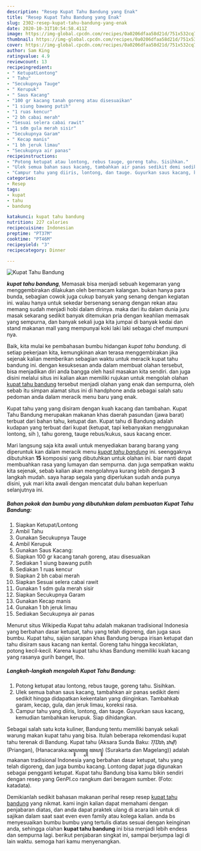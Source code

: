 ```yaml
---
description: "Resep Kupat Tahu Bandung yang Enak"
title: "Resep Kupat Tahu Bandung yang Enak"
slug: 2302-resep-kupat-tahu-bandung-yang-enak
date: 2020-10-31T10:54:58.411Z
image: https://img-global.cpcdn.com/recipes/0a0206dfaa58d21d/751x532cq70/kupat-tahu-bandung-foto-resep-utama.jpg
thumbnail: https://img-global.cpcdn.com/recipes/0a0206dfaa58d21d/751x532cq70/kupat-tahu-bandung-foto-resep-utama.jpg
cover: https://img-global.cpcdn.com/recipes/0a0206dfaa58d21d/751x532cq70/kupat-tahu-bandung-foto-resep-utama.jpg
author: Sam King
ratingvalue: 4.9
reviewcount: 13
recipeingredient:
- " KetupatLontong"
- " Tahu"
- "Secukupnya Tauge"
- " Kerupuk"
- " Saus Kacang"
- "100 gr kacang tanah goreng atau disesuaikan"
- "1 siung bawang putih"
- "1 ruas kencur"
- "2 bh cabai merah"
- "Sesuai selera cabai rawit"
- "1 sdm gula merah sisir"
- "Secukupnya Garam"
- " Kecap manis"
- "1 bh jeruk limau"
- "Secukupnya air panas"
recipeinstructions:
- "Potong ketupat atau lontong, rebus tauge, goreng tahu. Sisihkan."
- "Ulek semua bahan saus kacang, tambahkan air panas sedikit demi sedikit hingga didapatkan kekentalan yang diinginkan. Tambahkab garam, kecap, gula, dan jeruk limau, koreksi rasa."
- "Campur tahu yang diiris, lontong, dan tauge. Guyurkan saus kacang, kemudian tambahkan kerupuk. Siap dihidangkan."
categories:
- Resep
tags:
- kupat
- tahu
- bandung

katakunci: kupat tahu bandung 
nutrition: 227 calories
recipecuisine: Indonesian
preptime: "PT37M"
cooktime: "PT46M"
recipeyield: "3"
recipecategory: Dinner

---
```



![Kupat Tahu Bandung](https://img-global.cpcdn.com/recipes/0a0206dfaa58d21d/751x532cq70/kupat-tahu-bandung-foto-resep-utama.jpg)

<b><i>kupat tahu bandung</i></b>, Memasak bisa menjadi sebuah kegemaran yang menggembirakan dilakukan oleh bermacam kalangan. bukan hanya para bunda, sebagian cowok juga cukup banyak yang senang dengan kegiatan ini. walau hanya untuk sekedar bersenang senang dengan rekan atau memang sudah menjadi hobi dalam dirinya. maka dari itu dalam dunia juru masak sekarang sedikit banyak ditemukan pria dengan keahlian memasak yang sempurna, dan banyak sekali juga kita jumpai di banyak kedai dan stand makanan mall yang mempunyai koki laki laki sebagai chef mumpuni nya.

Baik, kita mulai ke pembahasan bumbu hidangan <i>kupat tahu bandung</i>. di setiap pekerjaan kita, kemungkinan akan terasa menggembirakan jika sejenak kalian memberikan sebagian waktu untuk meracik kupat tahu bandung ini. dengan kesuksesan anda dalam membuat olahan tersebut, bisa menjadikan diri anda bangga oleh hasil masakan kita sendiri. dan juga disini melalui situs ini kalian akan memiliki rujukan untuk mengolah olahan <u>kupat tahu bandung</u> tersebut menjadi olahan yang enak dan sempurna, oleh sebab itu simpan alamat situs ini di handphone anda sebagai salah satu pedoman anda dalam meracik menu baru yang enak.

Kupat tahu yang yang disiram dengan kuah kacang dan tambahan. Kupat Tahu Bandung merupakan makanan khas daerah pasundan (jawa barat) terbuat dari bahan tahu, ketupat dan. Kupat tahu di Bandung adalah kudapan yang terbuat dari kupat (ketupat, tapi kebanyakan menggunakan lontong, sih ), tahu goreng, tauge rebus/kukus, saus kacang encer.


Mari langsung saja kita awali untuk menyediakan barang barang yang diperuntuk kan dalam meracik menu <u><i>kupat tahu bandung</i></u> ini. seenggaknya dibutuhkan <b>15</b> komposisi yang dibutuhkan untuk olahan ini. biar nanti dapat membuahkan rasa yang lumayan dan sempurna. dan juga sempatkan waktu kita sejenak, sebab kalian akan mengolahnya kurang lebih dengan <b>3</b> langkah mudah. saya harap segala yang diperlukan sudah anda punya disini, yuk mari kita awali dengan mencatat dulu bahan keperluan selanjutnya ini.

<!--inarticleads1-->

##### Bahan pokok dan bumbu yang dibutuhkan dalam pembuatan Kupat Tahu Bandung:

1. Siapkan  Ketupat/Lontong
1. Ambil  Tahu
1. Gunakan Secukupnya Tauge
1. Ambil  Kerupuk
1. Gunakan  Saus Kacang:
1. Siapkan 100 gr kacang tanah goreng, atau disesuaikan
1. Sediakan 1 siung bawang putih
1. Sediakan 1 ruas kencur
1. Siapkan 2 bh cabai merah
1. Siapkan Sesuai selera cabai rawit
1. Gunakan 1 sdm gula merah sisir
1. Siapkan Secukupnya Garam
1. Gunakan  Kecap manis
1. Gunakan 1 bh jeruk limau
1. Sediakan Secukupnya air panas


Menurut situs Wikipedia Kupat tahu adalah makanan tradisional Indonesia yang berbahan dasar ketupat, tahu yang telah digoreng, dan juga saus bumbu. Kupat tahu, sajian sarapan khas Bandung berupa irisan ketupat dan tahu disiram saus kacang nan kental. Goreng tahu hingga kecoklatan, potong kecil-kecil. Karena kupat tahu khas Bandung memiliki kuah kacang yang rasanya gurih banget, lho. 

<!--inarticleads2-->

##### Langkah-langkah mengolah Kupat Tahu Bandung:

1. Potong ketupat atau lontong, rebus tauge, goreng tahu. Sisihkan.
1. Ulek semua bahan saus kacang, tambahkan air panas sedikit demi sedikit hingga didapatkan kekentalan yang diinginkan. Tambahkab garam, kecap, gula, dan jeruk limau, koreksi rasa.
1. Campur tahu yang diiris, lontong, dan tauge. Guyurkan saus kacang, kemudian tambahkan kerupuk. Siap dihidangkan.


Sebagai salah satu kota kuliner, Bandung tentu memiliki banyak sekali warung makan kupat tahu yang bisa. Itulah beberapa rekomendasi kupat tahu terenak di Bandung. Kupat tahu (Aksara Sunda Baku: ᮊᮥᮕᮒ᮪ ᮒᮠᮥ) (Priangan), (Hanacaraka:ꦏꦸꦥꦠ꧀ ꦠꦲꦸ) (Surakarta dan Magelang)) adalah makanan tradisional Indonesia yang berbahan dasar ketupat, tahu yang telah digoreng, dan juga bumbu kacang. Lontong dapat juga digunakan sebagai pengganti ketupat. Kupat tahu Bandung bisa kamu bikin sendiri dengan resep yang GenPI.co rangkum dari beragam sumber. (Foto: katadata). 

Demikianlah sedikit bahasan makanan perihal resep resep <u>kupat tahu bandung</u> yang nikmat. kami ingin kalian dapat memahami dengan penjabaran diatas, dan anda dapat praktek ulang di acara lain untuk di sajikan dalam saat saat even even family atau kolega kalian. anda bs menyesuaikan bumbu bumbu yang tertulis diatas sesuai dengan keinginan anda, sehingga olahan <b>kupat tahu bandung</b> ini bisa menjadi lebih endess dan sempurna lagi. berikut penjabaran singkat ini, sampai berjumpa lagi di lain waktu. semoga hari kamu menyenangkan.
